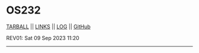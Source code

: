 # OS232
[TARBALL](https://github.com/RafliMahesa/) || [LINKS](https://github.com/RafliMahesa/os232/LINKS) || [LOG](https://github.com/RafliMahesa/os232/blob/master/TXT/mylog.txt) || [GitHub](https://github.com/RafliMahesa/)

REV01: Sat 09 Sep 2023 11:20
<br>
<hr>

